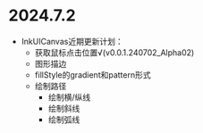 # 2024.7.2
* InkUICanvas近期更新计划：
  * 获取鼠标点击位置√(v0.0.1.240702_Alpha02)
  * 图形描边
  * fillStyle的gradient和pattern形式
  * 绘制路径
    * 绘制横/纵线
    * 绘制斜线
    * 绘制弧线
